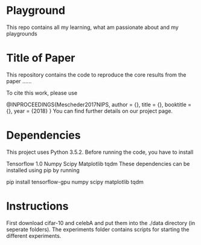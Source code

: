 # Playground
This repo contains all my learning, what am passionate about and my playgrounds
# Title of Paper
This repository contains the code to reproduce the core results from the paper ......

To cite this work, please use

@INPROCEEDINGS{Mescheder2017NIPS,
  author = {},
  title = {},
  booktitle = {},
  year = {2018}
}
You can find further details on our project page.

# Dependencies
This project uses Python 3.5.2. Before running the code, you have to install

Tensorflow 1.0
Numpy
Scipy
Matplotlib
tqdm
These dependencies can be installed using pip by running

pip install tensorflow-gpu numpy scipy matplotlib tqdm

# Instructions
First download cifar-10 and celebA and put them into the ./data directory (in seperate folders). The experiments folder contains scripts for starting the different experiments.
